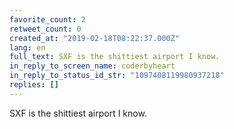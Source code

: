 ```yaml
---
favorite_count: 2
retweet_count: 0
created_at: "2019-02-18T08:22:37.000Z"
lang: en
full_text: SXF is the shittiest airport I know.
in_reply_to_screen_name: coderbyheart
in_reply_to_status_id_str: "1097408119980937218"
replies: []
---
```


SXF is the shittiest airport I know.
